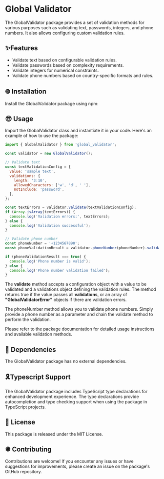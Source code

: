 # Global Validator

The GlobalValidator package provides a set of validation methods for various purposes such as validating text, passwords, integers, and phone numbers. It also allows configuring custom validation rules.

## ✨Features

- Validate text based on configurable validation rules.
- Validate passwords based on complexity requirements.
- Validate integers for numerical constraints.
- Validate phone numbers based on country-specific formats and rules.

## 𖣠 Installation

Install the GlobalValidator package using npm:


## 😎 Usage

Import the GlobalValidator class and instantiate it in your code. Here's an example of how to use the package:

```javascript
import { GlobalValidator } from 'global_validator';

const validator = new GlobalValidator();

// Validate text
const textValidationConfig = {
  value: 'sample text',
  validations: {
    length: '3:10',
    allowedCharacters: ['w', 'd', ' '],
    notInclude: 'password',
  },
};

const textErrors = validator.validate(textValidationConfig);
if (Array.isArray(textErrors)) {
  console.log('Validation errors:', textErrors);
} else {
  console.log('Validation successful');
}

// Validate phone number
const phoneNumber = '+1234567890';
const phoneValidationResult = validator.phoneNumber(phoneNumber).validate();

if (phoneValidationResult === true) {
  console.log('Phone number is valid');
} else {
  console.log('Phone number validation failed');
}

```


The **validate** method accepts a configuration object with a value to be validated and a validations object defining the validation rules. The method returns true if the value passes all **validations**, or an array of **"GlobalValidatorError"** objects if there are validation errors.

The phoneNumber method allows you to validate phone numbers. Simply provide a phone number as a parameter and chain the validate method to perform the validation.

Please refer to the package documentation for detailed usage instructions and available validation methods.

## 🦮 Dependencies
The GlobalValidator package has no external dependencies.

## 🎗️Typescript Support
The GlobalValidator package includes TypeScript type declarations for enhanced development experience. The type declarations provide autocompletion and type checking support when using the package in TypeScript projects.

## 🪪 License
This package is released under the MIT License.

## ❃ Contributing
Contributions are welcome! If you encounter any issues or have suggestions for improvements, please create an issue on the package's GitHub repository.

